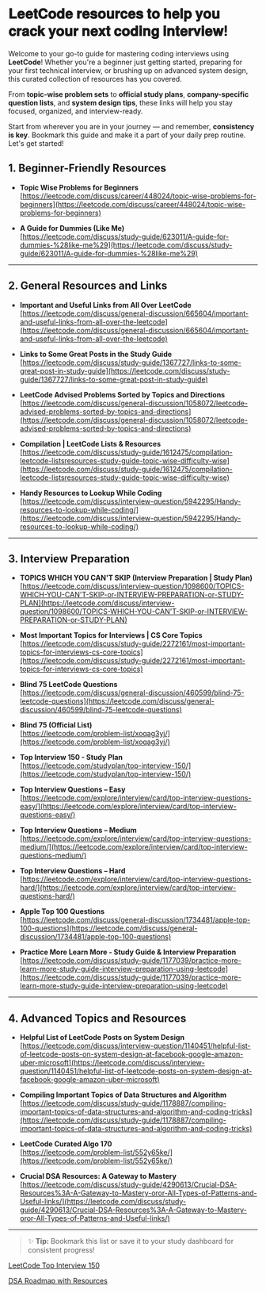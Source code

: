 # 𝐋𝐞𝐞𝐭𝐂𝐨𝐝𝐞 𝐫𝐞𝐬𝐨𝐮𝐫𝐜𝐞𝐬 𝐭𝐨 𝐡𝐞𝐥𝐩 𝐲𝐨𝐮 𝐜𝐫𝐚𝐜𝐤 𝐲𝐨𝐮𝐫 𝐧𝐞𝐱𝐭 𝐜𝐨𝐝𝐢𝐧𝐠 𝐢𝐧𝐭𝐞𝐫𝐯𝐢𝐞𝐰! 

Welcome to your go-to guide for mastering coding interviews using **LeetCode**! Whether you're a beginner just getting started, preparing for your first technical interview, or brushing up on advanced system design, this curated collection of resources has you covered.

From **topic-wise problem sets** to **official study plans**, **company-specific question lists**, and **system design tips**, these links will help you stay focused, organized, and interview-ready.

Start from wherever you are in your journey — and remember, **consistency is key**. Bookmark this guide and make it a part of your daily prep routine. Let's get started!


## 1. Beginner-Friendly Resources

- **Topic Wise Problems for Beginners**  
  [https://leetcode.com/discuss/career/448024/topic-wise-problems-for-beginners](https://leetcode.com/discuss/career/448024/topic-wise-problems-for-beginners)

- **A Guide for Dummies (Like Me)**  
  [https://leetcode.com/discuss/study-guide/623011/A-guide-for-dummies-%28like-me%29](https://leetcode.com/discuss/study-guide/623011/A-guide-for-dummies-%28like-me%29)

---

## 2. General Resources and Links

- **Important and Useful Links from All Over LeetCode**  
  [https://leetcode.com/discuss/general-discussion/665604/important-and-useful-links-from-all-over-the-leetcode](https://leetcode.com/discuss/general-discussion/665604/important-and-useful-links-from-all-over-the-leetcode)

- **Links to Some Great Posts in the Study Guide**  
  [https://leetcode.com/discuss/study-guide/1367727/links-to-some-great-post-in-study-guide](https://leetcode.com/discuss/study-guide/1367727/links-to-some-great-post-in-study-guide)

- **LeetCode Advised Problems Sorted by Topics and Directions**  
  [https://leetcode.com/discuss/general-discussion/1058072/leetcode-advised-problems-sorted-by-topics-and-directions](https://leetcode.com/discuss/general-discussion/1058072/leetcode-advised-problems-sorted-by-topics-and-directions)

- **Compilation | LeetCode Lists & Resources**  
  [https://leetcode.com/discuss/study-guide/1612475/compilation-leetcode-listsresources-study-guide-topic-wise-difficulty-wise](https://leetcode.com/discuss/study-guide/1612475/compilation-leetcode-listsresources-study-guide-topic-wise-difficulty-wise)

- **Handy Resources to Lookup While Coding**  
  [https://leetcode.com/discuss/interview-question/5942295/Handy-resources-to-lookup-while-coding/](https://leetcode.com/discuss/interview-question/5942295/Handy-resources-to-lookup-while-coding/)

---

## 3. Interview Preparation

- **TOPICS WHICH YOU CAN'T SKIP (Interview Preparation | Study Plan)**  
  [https://leetcode.com/discuss/interview-question/1098600/TOPICS-WHICH-YOU-CAN'T-SKIP-or-INTERVIEW-PREPARATION-or-STUDY-PLAN](https://leetcode.com/discuss/interview-question/1098600/TOPICS-WHICH-YOU-CAN'T-SKIP-or-INTERVIEW-PREPARATION-or-STUDY-PLAN)

- **Most Important Topics for Interviews | CS Core Topics**  
  [https://leetcode.com/discuss/study-guide/2272161/most-important-topics-for-interviews-cs-core-topics](https://leetcode.com/discuss/study-guide/2272161/most-important-topics-for-interviews-cs-core-topics)

- **Blind 75 LeetCode Questions**  
  [https://leetcode.com/discuss/general-discussion/460599/blind-75-leetcode-questions](https://leetcode.com/discuss/general-discussion/460599/blind-75-leetcode-questions)

- **Blind 75 (Official List)**  
  [https://leetcode.com/problem-list/xoqag3yj/](https://leetcode.com/problem-list/xoqag3yj/)

- **Top Interview 150 - Study Plan**  
  [https://leetcode.com/studyplan/top-interview-150/](https://leetcode.com/studyplan/top-interview-150/)

- **Top Interview Questions – Easy**  
  [https://leetcode.com/explore/interview/card/top-interview-questions-easy/](https://leetcode.com/explore/interview/card/top-interview-questions-easy/)

- **Top Interview Questions – Medium**  
  [https://leetcode.com/explore/interview/card/top-interview-questions-medium/](https://leetcode.com/explore/interview/card/top-interview-questions-medium/)

- **Top Interview Questions – Hard**  
  [https://leetcode.com/explore/interview/card/top-interview-questions-hard/](https://leetcode.com/explore/interview/card/top-interview-questions-hard/)

- **Apple Top 100 Questions**  
  [https://leetcode.com/discuss/general-discussion/1734481/apple-top-100-questions](https://leetcode.com/discuss/general-discussion/1734481/apple-top-100-questions)

- **Practice More Learn More - Study Guide & Interview Preparation**  
  [https://leetcode.com/discuss/study-guide/1177039/practice-more-learn-more-study-guide-interview-preparation-using-leetcode](https://leetcode.com/discuss/study-guide/1177039/practice-more-learn-more-study-guide-interview-preparation-using-leetcode)

---

## 4. Advanced Topics and Resources

- **Helpful List of LeetCode Posts on System Design**  
  [https://leetcode.com/discuss/interview-question/1140451/helpful-list-of-leetcode-posts-on-system-design-at-facebook-google-amazon-uber-microsoft](https://leetcode.com/discuss/interview-question/1140451/helpful-list-of-leetcode-posts-on-system-design-at-facebook-google-amazon-uber-microsoft)

- **Compiling Important Topics of Data Structures and Algorithm**  
  [https://leetcode.com/discuss/study-guide/1178887/compiling-important-topics-of-data-structures-and-algorithm-and-coding-tricks](https://leetcode.com/discuss/study-guide/1178887/compiling-important-topics-of-data-structures-and-algorithm-and-coding-tricks)

- **LeetCode Curated Algo 170**  
  [https://leetcode.com/problem-list/552y65ke/](https://leetcode.com/problem-list/552y65ke/)

- **Crucial DSA Resources: A Gateway to Mastery**  
  [https://leetcode.com/discuss/study-guide/4290613/Crucial-DSA-Resources%3A-A-Gateway-to-Mastery-oror-All-Types-of-Patterns-and-Useful-links/](https://leetcode.com/discuss/study-guide/4290613/Crucial-DSA-Resources%3A-A-Gateway-to-Mastery-oror-All-Types-of-Patterns-and-Useful-links/)

---

> ✨ **Tip:** Bookmark this list or save it to your study dashboard for consistent progress!

[LeetCode Top Interview 150](https://www.lets-code.co.in/articles/leetcodetop150questions/)

[DSA Roadmap with Resources](https://www.lets-code.co.in/articles/dsa/)


